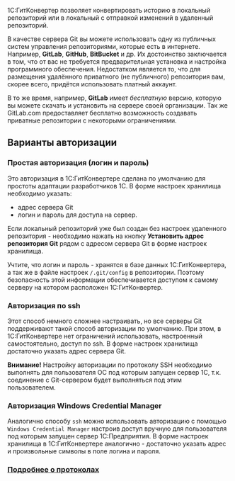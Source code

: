 1С:ГитКонвертер позволяет конвертировать историю в локальный репозиторий или в локальный с отправкой изменений в удаленный репозиторий.

В качестве сервера Git вы можете использовать одну из публичных систем управления репозиториями, которые есть в интернете. Например, **GitLab**, **GitHub**, **BitBucket** и др. Их достоинство заключается в том, что от вас не требуется предварительная установка и настройка программного обеспечения. Недостатком является то, что для размещения удалённого приватного (не публичного) репозитория вам, скорее всего, придётся использовать платный аккаунт.

В то же время, например, **GitLab** имеет _бесплатную_ версию, которую вы можете скачать и установить на сервере своей организации. Так же GitLab.com предоставляет бесплатно возможность создавать приватные репозитории с некоторыми ограничениями.

## Варианты авторизации

### Простая авторизация (логин и пароль)

Это авторизация в 1С:ГитКонвертере сделана по умолчанию для простоты адаптации разработчиков 1С.  В форме настроек хранилища необходимо указать:
* адрес сервера Git
* логин и пароль для доступа на сервер. 

Если локальный репозиторий уже был создан без настроек удаленного репозитория - необходимо нажать на кнопку **Установить адрес репозитория Git** рядом с адресом сервера Git в форме настроек хранилища.

Учтите, что логин и пароль - хранятся в базе данных 1С:ГитКонвертера, а так же в файле настроек `/.git/config` в репозитории. Поэтому безопасность этой информации обеспечивается доступом к самому серверу на котором расположен 1С:ГитКонвертер.

### Авторизация по ssh

Этот способ немного сложнее настраивать, но все серверы Git поддерживают такой способ авторизации по умолчанию. При этом, в 1С:ГитКонвертере нет ограничений использовать, настроенный самостоятельно, доступ по ssh. В форме настроек хранилища достаточно указать адрес сервера Git.

**Внимание!** Настройку авторизации по протоколу SSH необходимо выполнять для пользователя ОС под которым запущен сервер 1С, т.к. соединение с Git-сервером будет выполняться под этим пользователем.

### Авторизация Windows Credential Manager

Аналогично способу `ssh` можно использовать авторизацию с помощью `Windows Credential Manager` настроив доступ вручную для пользователя под которым запущен сервер 1С:Предприятия. В форме настроек хранилища в 1С:ГитКонвертере аналогично - достаточно указать адрес и произвольные символы в поле логина и пароля.

### [Подробнее о протоколах](https://git-scm.com/book/ru/v2/Git-на-сервере-Протоколы)